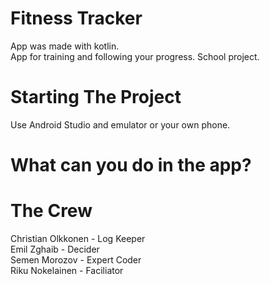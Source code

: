 # Fitness Tracker
App was made with kotlin. <br>
App for training and following your progress. School project.

# Starting The Project
Use Android Studio and emulator or your own phone.

# What can you do in the app?


# The Crew
Christian Olkkonen - Log Keeper <br>
Emil Zghaib - Decider <br>
Semen Morozov - Expert Coder <br>
Riku Nokelainen - Faciliator
